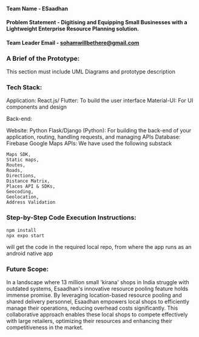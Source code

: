 
#### Team Name - ESaadhan
#### Problem Statement - Digitising and Equipping Small Businesses with a Lightweight Enterprise Resource Planning solution.
#### Team Leader Email - sohamwillbethere@gmail.com

### A Brief of the Prototype:
  This section must include UML Diagrams and prototype description
  
### Tech Stack: 
   
Application:
React.js/ Flutter: To build the user interface
Material-UI: For UI components and design

Back-end:

Website:
Python
Flask/Django (Python): For building the back-end of your application, routing, handling requests, and managing APIs
Database: Firebase
Google Maps APIs: We have used the following substack

	Maps SDK,
	Static maps, 
	Routes, 
	Roads,
	Directions,
	Distance Matrix, 
	Places API & SDKs,
	Geocoding, 
	Geolocation,
	Address Validation 
   
### Step-by-Step Code Execution Instructions:
  	npm install
	npx expo start
 will get the code in the required local repo, from where the app runs as an android native app
  
### Future Scope:
   In a landscape where 13 million small 'kirana' shops in India struggle with outdated systems, Esaadhan's innovative resource pooling feature holds immense promise. By leveraging location-based resource pooling and shared delivery personnel, Esaadhan empowers local shops to efficiently manage their operations, reducing overhead costs significantly. This collaborative approach enables these local shops to compete effectively with large retailers, optimizing their resources and enhancing their competitiveness in the market.
